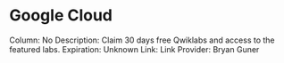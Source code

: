 # Google Cloud

Column: No
Description: Claim 30 days free Qwiklabs and access to the featured labs.
Expiration: Unknown
Link: Link
Provider: Bryan Guner

